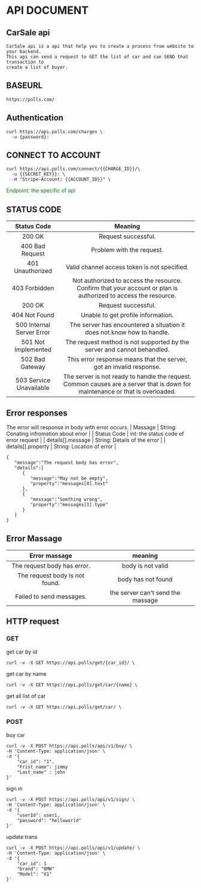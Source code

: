 # API DOCUMENT

## CarSale api

    CarSale api is a api that help you to create a process from website to your backend.
    This api can send a request to GET the list of car and can SEND that transaction to
    create a list of buyer.

## BASEURL

```
https://polls.com/
```

## Authentication

```
curl https://api.polls.com/charges \
  -u {password}:
```

## CONNECT TO ACCOUNT

```
curl https://api.polls.com/connect/{{CHARGE_ID}}/\
  -u {{SECRET_KEY}}: \
  -H "Stripe-Account: {{ACCOUNT_ID}}" \
```

<span style="color: green">Endpoint: the specific of api</span>

## STATUS CODE

|        Status Code        |                                                            Meaning                                                            |
| :-----------------------: | :---------------------------------------------------------------------------------------------------------------------------: |
|          200 OK           |                                                      Request successful.                                                      |
|      400 Bad Request      |                                                   Problem with the request.                                                   |
|     401 Unauthorized      |                                         Valid channel access token is not specified.                                          |
|       403 Forbidden       |        Not authorized to access the resource. Confirm that your account or plan is authorized to access the resource.         |
|          200 OK           |                                                      Request successful.                                                      |
|       404 Not Found       |                                              Unable to get profile information.                                               |
| 500 Internal Server Error |                            The server has encountered a situation it does not know how to handle.                             |
|    501 Not Implemented    |                            The request method is not supported by the server and cannot behandled.                            |
|      502 Bad Gateway      |                              This error response means that the server, got an invalid response.                              |
|  503 Service Unavailable  | The server is not ready to handle the request. Common causes are a server that is down for maintenance or that is overloaded. |

## Error responses

The error will response in body with error occurs.
| Massage | String: Conating infromation about error |
| Status Code | int: the status code of error request |
| details[].message | String: Details of the error |
| details[].property | String: Location of error |

```
{
   "message":"The request body has error",
   "details":[
      {
         "message":"May not be empty",
         "property":"messages[0].text"
      },
      {
         "message":"Somthing wrong",
         "property":"messages[1].type"
      }
   ]
}
```

## Error Massage

|         Error massage          |              meaning              |
| :----------------------------: | :-------------------------------: |
|  The request body has error.   |         body is not valid         |
| The request body is not found. |        body has not found         |
|    Failed to send messages.    | the server can't send the massage |

## HTTP request

### GET

get car by id

```
curl -v -X GET https://api.polls/get/{car_id}/ \
```

get car by name

```
curl -v -X GET https://api.polls/get/car/{name} \
```

get all list of car

```
curl -v -X GET https://api.polls/get/car/ \
```

### POST

buy car

```
curl -v -X POST https://api.polls/api/v1/buy/ \
-H 'Content-Type: application/json' \
-d '{
    "car_id": "1",
    "Frist_name": jimmy
    "Last_name" : john
}'
```

sign in

```
curl -v -X POST https://api.polls/api/v1/sign/ \
-H 'Content-Type: application/json' \
-d '{
    "userId": user1,
    "password": "helloworld"
}'
```

update trans
```
curl -v -X POST https://api.polls/api/v1/update/ \
-H 'Content-Type: application/json' \
-d '{
    "car_id": 1
    "brand": "BMW"
    "Model": "X1"
}'
```
